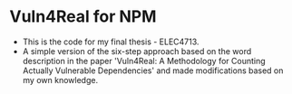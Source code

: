 # Vuln4Real for NPM
* This is the code for my final thesis - ELEC4713.
* A simple version of the six-step approach based on the word description in the paper 'Vuln4Real: A Methodology for Counting Actually Vulnerable Dependencies' and made modifications based on my own knowledge.
